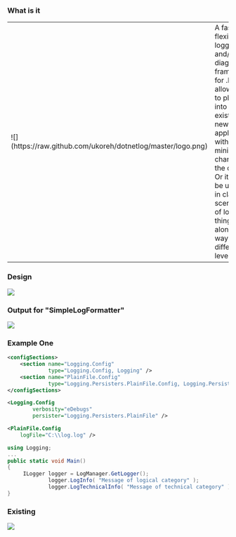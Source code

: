 
### What is it
<table><tr>
	<td width="180">![](https://raw.github.com/ukoreh/dotnetlog/master/logo.png)</td>
	<td>
		A fast and flexible logging and/or diagnostics framework for .NET
		It allows you to plug it into an existing or new application with minimal changes to the code.
		Or it can be used as in classic scenarios of logging things along the way at different levels.	
	</td>
</table></tr>

### Design
![](https://raw.github.com/ukoreh/dotnetlog/master/arch.png) 

### Output for "SimpleLogFormatter"
![](https://raw.github.com/ukoreh/dotnetlog/master/SimpleLogFormatterOutput.png) 

### Example One
```xml
<configSections>
	<section name="Logging.Config"
			 type="Logging.Config, Logging" />
	<section name="PlainFile.Config"
			 type="Logging.Persisters.PlainFile.Config, Logging.Persisters.PlainFile" />
</configSections>

<Logging.Config
        verbosity="eDebugs"
        persister="Logging.Persisters.PlainFile" />

<PlainFile.Config
	logFile="C:\\log.log" />    
```

```c#
using Logging;
...
public static void Main()
{ 
	 ILogger logger = LogManager.GetLogger();
			 logger.LogInfo( "Message of logical category" );
			 logger.LogTechnicalInfo( "Message of technical category" );
}
```

### Existing
![](https://raw.github.com/ukoreh/dotnetlog/master/existing.png) 


